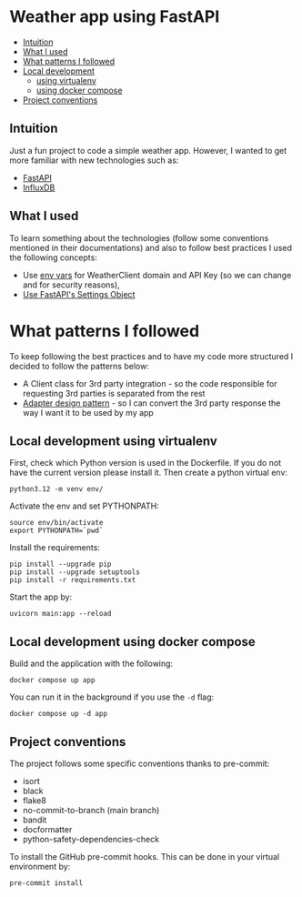 # Weather app using FastAPI

* [Intuition](#intuition)
* [What I used](#what-i-used)
* [What patterns I followed](#what-patterns-i-followed)
* [Local development](#local-development-using-virtualenv)
    * [using virtualenv](#local-development-using-virtualenv)
    * [using docker compose](#local-development-using-docker-compose)
* [Project conventions](#project-conventions)

## Intuition
Just a fun project to code a simple weather app. However, I wanted to get more familiar
with new technologies such as:
- [FastAPI](https://fastapi.tiangolo.com/)
- [InfluxDB](https://www.influxdata.com/)


## What I used
To learn something about the technologies (follow some conventions mentioned in their
documentations) and also to follow best practices I used the following concepts:
- Use [env vars](https://fastapi.tiangolo.com/advanced/settings/#environment-variables)
for WeatherClient domain and API Key (so we can change and for security reasons),
- [Use FastAPI's Settings Object](https://fastapi.tiangolo.com/advanced/settings/#create-the-settings-object)


# What patterns I followed
To keep following the best practices and to have my code more structured I decided to follow the patterns below:
- A Client class for 3rd party integration - so the code responsible for requesting 3rd parties is separated from the rest
- [Adapter design pattern](https://refactoring.guru/design-patterns/adapter) - so I can convert the 3rd party response
the way I want it to be used by my app


## Local development using virtualenv
First, check which Python version is used in the Dockerfile.
If you do not have the current version please install it.
Then create a python virtual env:
```shell
python3.12 -m venv env/
```

Activate the env and set PYTHONPATH:
```shell
source env/bin/activate
export PYTHONPATH=`pwd`
```

Install the requirements:
```shell
pip install --upgrade pip
pip install --upgrade setuptools
pip install -r requirements.txt
```

Start the app by:
```shell
uvicorn main:app --reload
```

## Local development using docker compose
Build and the application with the following:
```shell
docker compose up app
```
You can run it in the background if you use the `-d` flag:
```shell
docker compose up -d app
```


## Project conventions
The project follows some specific conventions thanks to pre-commit:
- isort
- black
- flake8
- no-commit-to-branch (main branch)
- bandit
- docformatter
- python-safety-dependencies-check

To install the GitHub pre-commit hooks. This can be done in your virtual
environment by:
```shell
pre-commit install
```